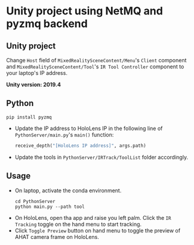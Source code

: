 # Unity project using NetMQ and pyzmq backend

## Unity project
Change `Host` field of `MixedRealitySceneContent/Menu`'s `Client` component and `MixedRealitySceneContent/Tool`'s `IR Tool Controller` component to your laptop's IP address.

**Unity version: 2019.4**

## Python
```
pip install pyzmq
```
- Update the IP address to HoloLens IP in the following line of `PythonServer/main.py`'s `main()` function:
  ```python
  receive_depth("[HoloLens IP address]", args.path)
  ```
- Update the tools in `PythonServer/IRTrack/ToolList` folder accordingly. 

## Usage
- On laptop, activate the conda environment.
  ```
  cd PythonServer
  python main.py --path tool
  ```
- On HoloLens, open tha app and raise you left palm. Click the `IR Tracking` toggle on the hand menu to start tracking.
- Click `Toggle Preview` button on hand menu to toggle the preview of AHAT camera frame on HoloLens.
